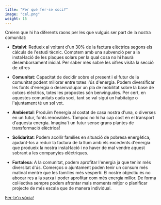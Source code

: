 ```yaml
---
title: "Per què fer-se soci?"
image: "cel.png"
weight: 15
---
```


Creiem que hi ha diferents raons per les que vulguis ser part de la nostra comunitat:

- **Estalvi**: Redueix al voltant d'un 30% de la factura elèctrica segons els càlculs de l'estudi tècnic. Comptem amb una subvenció per a la instal·lació de les plaques solars per la qual cosa no hi haurà desemborsament inicial. Per saber més sobre les xifres visita la secció de xifres

- **Comunitat**: Capacitat de decidir sobre el present i el futur de la comunitat podent millorar entre totes l'ús d'energia. Podem diversificar les fonts d'energia o desenvolupar un pla de mobilitat sobre la base de cotxes elèctrics, totes les propostes són benvingudes. Per cert, en aquestes comunitats cada soci, tant se val sigui un habitatge o l'ajuntament té un sol vot.

- **Ambiental**: Produïm l'energia al costat de casa nostra d'una, o diverses en un futur, fonts renovables. Tampoc no hi ha cap cost en el transport d'aquesta energia. Imagina't un futur sense grans plantes de transformació elèctrica!

- **Solidaritat**: Podem acollir famílies en situació de pobresa energètica, ajudant-los a reduir la factura de la llum amb els excedents d'energia que produeix la nostra instal·lació i no haver de mal vendre aquest sobrant a les companyies elèctriques.

- **Fortalesa**: A la comunitat, podem aprofitar l'energia ja que tenim més diversitat d'ús. Comerços o ajuntament poden tenir un consum més matinal mentre que les famílies més vespertí. El nostre objectiu és no abocar res a la xarxa i poder aprofitar com més energia millor. De forma col·lectiva sempre podem afrontar mals moments mitjor o planificar projecte de més escala que de manera individual.

[Fer-te'n sòcia!](https://rvug190d677.typeform.com/to/n8sbAOY5)